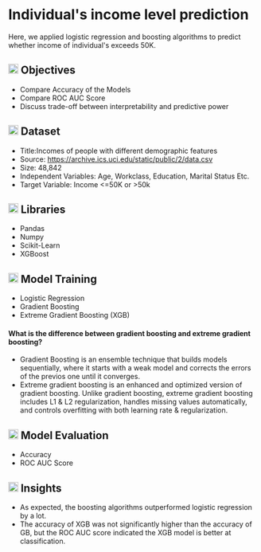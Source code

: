 # Individual's income level prediction
Here, we applied logistic regression and boosting algorithms to predict whether income of individual's exceeds 50K.

## <img src="https://cdn-icons-png.flaticon.com/128/3176/3176324.png" width="20" /> Objectives
-  Compare Accuracy of the Models
-  Compare ROC AUC Score
-  Discuss trade-off between interpretability and predictive power

## <img src="https://cdn-icons-png.flaticon.com/128/18289/18289400.png" width=20 /> Dataset
-  Title:Incomes of people with different demographic features
-  Source: https://archive.ics.uci.edu/static/public/2/data.csv
-  Size: 48,842
-  Independent Variables: Age, Workclass, Education, Marital Status Etc. 
-  Target Variable: Income <=50K or >50k
## <img src="https://cdn-icons-png.flaticon.com/128/6259/6259277.png" width=20 /> Libraries
- Pandas
- Numpy
- Scikit-Learn
- XGBoost

## <img src="https://cdn-icons-png.flaticon.com/128/2172/2172891.png" width=20 /> Model Training
-  Logistic Regression
-  Gradient Boosting
-  Extreme Gradient Boosting (XGB)
#### What is the difference between gradient boosting and extreme gradient boosting?
- Gradient Boosting is an ensemble technique that builds models sequentially, where it starts with a weak model and corrects the errors of the previos one until it converges.
- Extreme gradient boosting is an enhanced and optimized version of gradient boosting. Unlike gradient boosting, extreme gradient boosting includes L1 & L2 regularization, handles missing values automatically, and controls overfitting with both learning rate & regularization.

## <img src="https://cdn-icons-png.flaticon.com/128/1844/1844921.png" width=20 /> Model Evaluation
- Accuracy
- ROC AUC Score

## <img src="https://cdn-icons-png.flaticon.com/128/9623/9623606.png" width=20 /> Insights
- As expected, the boosting algorithms outperformed logistic regression by a lot.
- The accuracy of XGB was not significantly higher than the accuracy of GB, but the ROC AUC score indicated the XGB model is better at classification. 







